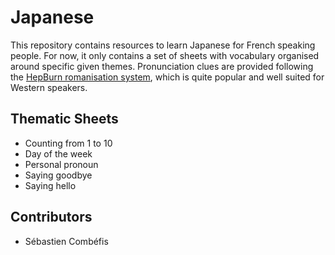 # Japanese

This repository contains resources to learn Japanese for French speaking people. For now, it only contains a set of sheets with vocabulary organised around specific given themes. Pronunciation clues are provided following the [HepBurn romanisation system](https://www.wikiwand.com/en/Hepburn_romanization), which is quite popular and well suited for Western speakers.

## Thematic Sheets

- Counting from 1 to 10
- Day of the week
- Personal pronoun
- Saying goodbye
- Saying hello

## Contributors

- Sébastien Combéfis